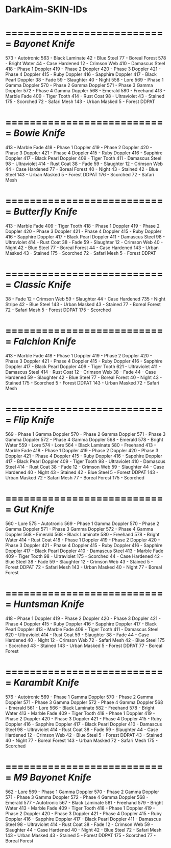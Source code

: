 # DarkAim-SKIN-IDs
===========================
      *Bayonet Knife*
===========================
573 - Autotronic
563 - Black Laminate
42  - Blue Steel
77  - Boreal Forest
578 - Bright Water
44  - Case Hardened
12  - Crimson Web
410 - Damascus Steel
418 - Phase 1 Doppler
419 - Phase 2 Doppler
420 - Phase 3 Doppler
421 - Phase 4 Doppler
415 - Ruby Doppler
416 - Sapphire Doppler
417 - Black Pearl Doppler
38  - Fade
59  - Slaughter
40  - Night
558 - Lore
569 - Phase 1 Gamma Doppler
570 - Phase 2 Gamma Doppler
571 - Phase 3 Gamma Doppler
572 - Phase 4 Gamma Doppler
568 - Emerald
580 - Freehand
413 - Marble Fade
409 - Tiger Tooth
414 - Rust Coat
98  - Ultraviolet
43  - Stained
175 - Scorched
72  - Safari Mesh
143 - Urban Masked
5   - Forest DDPAT


===========================
       *Bowie Knife*
===========================
413 - Marble Fade
418 - Phase 1 Doppler
419 - Phase 2 Doppler
420 - Phase 3 Doppler
421 - Phase 4 Doppler
415 - Ruby Doppler
416 - Sapphire Doppler
417 - Black Pearl Doppler
409 - Tiger Tooth
411 - Damascus Steel
98  - Ultraviolet
414 - Rust Coat
38  - Fade
59  - Slaughter
12  - Crimson Web
44  - Case Hardened
77  - Boreal Forest
40  - Night
43  - Stained
42  - Blue Steel
143 - Urban Masked
5   - Forest DDPAT
176 - Scorched
72  - Safari Mesh


===========================
     *Butterfly Knife*
===========================
413 - Marble Fade
409 - Tiger Tooth
418 - Phase 1 Doppler
419 - Phase 2 Doppler
420 - Phase 3 Doppler
421 - Phase 4 Doppler
415 - Ruby Doppler
416 - Sapphire Doppler
417 - Black Pearl Doppler
411 - Damascus Steel
98  - Ultraviolet
414 - Rust Coat
38  - Fade
59  - Slaughter
12  - Crimson Web
40  - Night
42  - Blue Steel
77  - Boreal Forest
44  - Case Hardened
143 - Urban Masked
43  - Stained
175 - Scorched
72  - Safari Mesh
5   - Forest DDPAT


===========================
     *Classic Knife*
===========================
38  - Fade
12  - Crimson Web
59  - Slaughter
44  - Case Hardened
735 - Night Stripe
42  - Blue Steel
143 - Urban Masked
43  - Stained
77  - Boreal Forest
72  - Safari Mesh
5   - Forest DDPAT
175 - Scorched


===========================
     *Falchion Knife*
===========================
413 - Marble Fade
418 - Phase 1 Doppler
419 - Phase 2 Doppler
420 - Phase 3 Doppler
421 - Phase 4 Doppler
415 - Ruby Doppler
416 - Sapphire Doppler
417 - Black Pearl Doppler
409 - Tiger Tooth
621 - Ultraviolet
411 - Damascus Steel
414 - Rust Coat
12  - Crimson Web
38  - Fade
44  - Case Hardened
59  - Slaughter
42  - Blue Steel
77  - Boreal Forest
40  - Night
43  - Stained
175 - Scorched
5   - Forest DDPAT
143 - Urban Masked
72  - Safari Mesh


===========================
       *Flip Knife*
===========================
569 - Phase 1 Gamma Doppler
570 - Phase 2 Gamma Doppler
571 - Phase 3 Gamma Doppler
572 - Phase 4 Gamma Doppler
568 - Emerald
578 - Bright Water
559 - Lore
574 - Lore
564 - Black Laminate
580 - Freehand
413 - Marble Fade
418 - Phase 1 Doppler
419 - Phase 2 Doppler
420 - Phase 3 Doppler
421 - Phase 4 Doppler
415 - Ruby Doppler
416 - Sapphire Doppler
417 - Black Pearl Doppler
409 - Tiger Tooth
98  - Ultraviolet
410 - Damascus Steel
414 - Rust Coat
38  - Fade
12  - Crimson Web
59  - Slaughter
44  - Case Hardened
40  - Night
43  - Stained
42  - Blue Steel
5   - Forest DDPAT
143 - Urban Masked
72  - Safari Mesh
77  - Boreal Forest
175 - Scorched


===========================
        *Gut Knife*
===========================
560 - Lore
575 - Autotronic
569 - Phase 1 Gamma Doppler
570 - Phase 2 Gamma Doppler
571 - Phase 3 Gamma Doppler
572 - Phase 4 Gamma Doppler
568 - Emerald
568 - Black Laminate
580 - Freehand
578 - Bright Water
414 - Rust Coat
418 - Phase 1 Doppler
419 - Phase 2 Doppler
420 - Phase 3 Doppler
421 - Phase 4 Doppler
415 - Ruby Doppler
416 - Sapphire Doppler
417 - Black Pearl Doppler
410 - Damascus Steel
413 - Marble Fade
409 - Tiger Tooth
98  - Ultraviolet
175 - Scorched
44  - Case Hardened
42  - Blue Steel
38  - Fade
59  - Slaughter
12  - Crimson Web
43  - Stained
5   - Forest DDPAT
72  - Safari Mesh
143 - Urban Masked
40  - Night
77  - Boreal Forest


===========================
     *Huntsman Knife*
===========================
418 - Phase 1 Doppler
419 - Phase 2 Doppler
420 - Phase 3 Doppler
421 - Phase 4 Doppler
415 - Ruby Doppler
416 - Sapphire Doppler
417 - Black Pearl Doppler
413 - Marble Fade
409 - Tiger Tooth
411 - Damascus Steel
620 - Ultraviolet
414 - Rust Coat
59  - Slaughter
38  - Fade
44  - Case Hardened
40  - Night
12  - Crimson Web
72  - Safari Mesh
42  - Blue Steel
175 - Scorched
43  - Stained
143 - Urban Masked
5   - Forest DDPAT
77  - Boreal Forest


===========================
     *Karambit Knife*
===========================
576 - Autotronic
569 - Phase 1 Gamma Doppler
570 - Phase 2 Gamma Doppler
571 - Phase 3 Gamma Doppler
572 - Phase 4 Gamma Doppler
568 - Emerald
561 - Lore
566 - Black Laminate
582 - Freehand
578 - Bright Water
413 - Marble Fade
409 - Tiger Tooth
418 - Phase 1 Doppler
419 - Phase 2 Doppler
420 - Phase 3 Doppler
421 - Phase 4 Doppler
415 - Ruby Doppler
416 - Sapphire Doppler
417 - Black Pearl Doppler
410 - Damascus Steel
98  - Ultraviolet
414 - Rust Coat
38  - Fade
59  - Slaughter
44  - Case Hardened
12  - Crimson Web
42  - Blue Steel
5   - Forest DDPAT
43  - Stained
40  - Night
77  - Boreal Forest
143 - Urban Masked
72  - Safari Mesh
175 - Scorched


===========================
    *M9 Bayonet Knife*
===========================
562 - Lore
569 - Phase 1 Gamma Doppler
570 - Phase 2 Gamma Doppler
571 - Phase 3 Gamma Doppler
572 - Phase 4 Gamma Doppler
568 - Emerald
577 - Autotronic
567 - Black Laminate
581 - Freehand
579 - Bright Water
413 - Marble Fade
409 - Tiger Tooth
418 - Phase 1 Doppler
419 - Phase 2 Doppler
420 - Phase 3 Doppler
421 - Phase 4 Doppler
415 - Ruby Doppler
416 - Sapphire Doppler
417 - Black Pearl Doppler
411 - Damascus Steel
98  - Ultraviolet
414 - Rust Coat
38  - Fade
12  - Crimson Web
59  - Slaughter
44  - Case Hardened
40  - Night
42  - Blue Steel
72  - Safari Mesh
143 - Urban Masked
43  - Stained
5   - Forest DDPAT
175 - Scorched
77  - Boreal Forest














